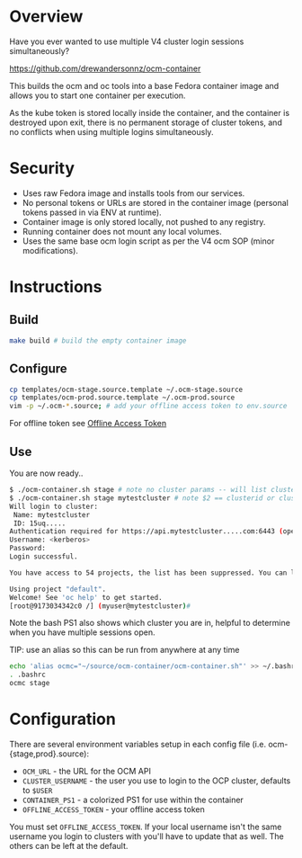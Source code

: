 # Overview

Have you ever wanted to use multiple V4 cluster login sessions simultaneously?

https://github.com/drewandersonnz/ocm-container

This builds the ocm and oc tools into a base Fedora container image and allows you to start one container per execution.

As the kube token is stored locally inside the container, and the container is destroyed upon exit, there is no permanent storage of cluster tokens, and no conflicts when using multiple logins simultaneously.

# Security

* Uses raw Fedora image and installs tools from our services.
* No personal tokens or URLs are stored in the container image (personal tokens passed in via ENV at runtime).
* Container image is only stored locally, not pushed to any registry.
* Running container does not mount any local volumes.
* Uses the same base ocm login script as per the V4 ocm SOP (minor modifications).

# Instructions

## Build

```bash
make build # build the empty container image
```

## Configure

```bash
cp templates/ocm-stage.source.template ~/.ocm-stage.source
cp templates/ocm-prod.source.template ~/.ocm-prod.source
vim -p ~/.ocm-*.source; # add your offline access token to env.source
```

For offline token see [Offline Access Token](https://cloud.redhat.com/openshift/token)


## Use

You are now ready..

```bash
$ ./ocm-container.sh stage # note no cluster params -- will list clusters
$ ./ocm-container.sh stage mytestcluster # note $2 == clusterid or clustername
Will login to cluster:
 Name: mytestcluster
 ID: 15uq.....
Authentication required for https://api.mytestcluster.....com:6443 (openshift)
Username: <kerberos>
Password:
Login successful.

You have access to 54 projects, the list has been suppressed. You can list all projects with 'oc projects'

Using project "default".
Welcome! See 'oc help' to get started.
[root@9173034342c0 /] (myuser@mytestcluster)#
```

Note the bash PS1 also shows which cluster you are in, helpful to determine when you have multiple sessions open.

TIP: use an alias so this can be run from anywhere at any time
```bash
echo 'alias ocmc="~/source/ocm-container/ocm-container.sh"' >> ~/.bashrc
. .bashrc
ocmc stage
```

# Configuration

There are several environment variables setup in each config file (i.e. ocm-{stage,prod}.source):

* `OCM_URL` - the URL for the OCM API
* `CLUSTER_USERNAME` - the user you use to login to the OCP cluster, defaults to `$USER`
* `CONTAINER_PS1` - a colorized PS1 for use within the container
* `OFFLINE_ACCESS_TOKEN` - your offline access token

You must set `OFFLINE_ACCESS_TOKEN`.  If your local username isn't the same username you login to clusters with you'll have to update that as well.  The others can be left at the default.